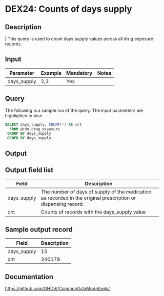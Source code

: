 <!---
Group:drug exposure
Name:DEX24 Counts of days supply
Author:Patrick Ryan
CDM Version: 5.3
-->

# DEX24: Counts of days supply

## Description
| This query is used to count days supply values across all drug exposure records.

## Input

|  Parameter |  Example |  Mandatory |  Notes |
| --- | --- | --- | --- |
| days_supply | 2,3 | Yes |   |

## Query
The following is a sample run of the query. The input parameters are highlighted in  blue.  

```sql
SELECT days_supply, COUNT(*) AS cnt
  FROM @cdm.drug_exposure
 GROUP BY days_supply
 ORDER BY days_supply;
```

## Output

## Output field list

|  Field |  Description |
| --- | --- |
| days_supply | The number of days of supply of the medication as recorded in the original prescription or dispensing record. |
| cnt | Counts of records with the days_supply value |

## Sample output record

|  Field |  Description |
| --- | --- |
| days_supply |  15 |
| cnt |  240179 |

## Documentation
https://github.com/OHDSI/CommonDataModel/wiki/
